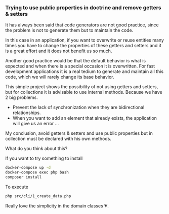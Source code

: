 ### Trying to use public properties in doctrine and remove getters & setters

It has always been said that code generators are not good practice, since the problem is not to generate them but to maintain the code.

In this case in an application, if you want to overwrite or reuse entities many times you have to change the properties of these getters and setters and it is a great effort and it does not benefit us so much.

Another good practice would be that the default behavior is what is expected and when there is a special occasion it is overwritten.
For fast development applications it is a real tedium to generate and maintain all this code, which we will rarely change its base behavior.

This simple project shows the possibility of not using getters and setters, but for collections it is advisable to use internal methods. Because we have 2 big problems.

- Prevent the lack of synchronization when they are bidirectional relationships.
- When you want to add an element that already exists, the application will give us an error ...

My conclusion, avoid getters & setters and use public properties but in collection must be declared with his own methods.

What do you think about this? 

If you want to try something to install

```sh
docker-compose up -d
docker-compose exec php bash
composer install
```

To execute 

```sh
php src/cli/1_create_data.php
```

Really love the simplicity in the domain classes :heartpulse:.